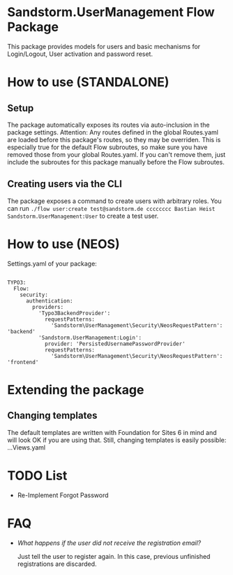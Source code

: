 # Sandstorm.UserManagement Flow Package

This package provides models for users and basic mechanisms for Login/Logout, User activation and password reset.

# How to use (STANDALONE)


## Setup
The package automatically exposes its routes via auto-inclusion in the package settings.
Attention: Any routes defined in the global Routes.yaml are loaded before this package's routes, so they may be overriden.
This is especially true for the default Flow subroutes, so make sure you have removed those from your global Routes.yaml.
If you can't remove them, just include the subroutes for this package manually before the Flow subroutes.

## Creating users via the CLI
The package exposes a command to create users with arbitrary roles. You can run
`./flow user:create test@sandstorm.de cccccccc Bastian Heist Sandstorm.UserManagement:User`
to create a test user.

# How to use (NEOS)

Settings.yaml of your package:

```

TYPO3:
  Flow:
    security:
      authentication:
        providers:
          'Typo3BackendProvider':
            requestPatterns:
              'Sandstorm\UserManagement\Security\NeosRequestPattern': 'backend'
          'Sandstorm.UserManagement:Login':
            provider: 'PersistedUsernamePasswordProvider'
            requestPatterns:
              'Sandstorm\UserManagement\Security\NeosRequestPattern': 'frontend'

```

# Extending the package

## Changing templates
The default templates are written with Foundation for Sites 6 in mind and will look OK if you are using that.
Still, changing templates is easily possible:
...Views.yaml


# TODO List

* Re-Implement Forgot Password


# FAQ

* *What happens if the user did not receive the registration email?*

  Just tell the user to register again. In this case, previous unfinished registrations are discarded.
